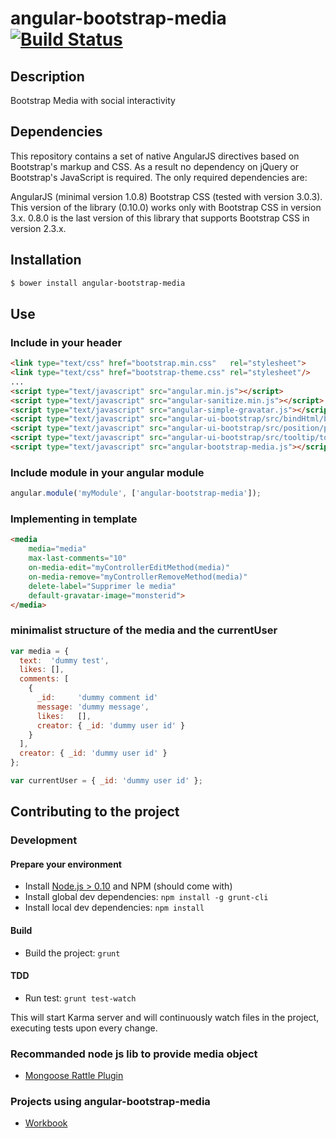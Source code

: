 # angular-bootstrap-media [![Build Status](https://secure.travis-ci.org/daemon1981/angular-bootstrap-media.png)](https://travis-ci.org/daemon1981/angular-bootstrap-media)

## Description

Bootstrap Media with social interactivity

## Dependencies

This repository contains a set of native AngularJS directives based on Bootstrap's markup and CSS. As a result no dependency on jQuery or Bootstrap's JavaScript is required. The only required dependencies are:

AngularJS (minimal version 1.0.8)
Bootstrap CSS (tested with version 3.0.3). This version of the library (0.10.0) works only with Bootstrap CSS in version 3.x. 0.8.0 is the last version of this library that supports Bootstrap CSS in version 2.3.x.

## Installation

```bash
$ bower install angular-bootstrap-media
```

## Use

### Include in your header

```html
<link type="text/css" href="bootstrap.min.css"   rel="stylesheet">
<link type="text/css" href="bootstrap-theme.css" rel="stylesheet"/>
...
<script type="text/javascript" src="angular.min.js"></script>
<script type="text/javascript" src="angular-sanitize.min.js"></script>
<script type="text/javascript" src="angular-simple-gravatar.js"></script>
<script type="text/javascript" src="angular-ui-bootstrap/src/bindHtml/bindHtml.js"></script>
<script type="text/javascript" src="angular-ui-bootstrap/src/position/position.js"></script>
<script type="text/javascript" src="angular-ui-bootstrap/src/tooltip/tooltip.js"></script>
<script type="text/javascript" src="angular-bootstrap-media.js"></script>
```

### Include module in your angular module

```javascript
angular.module('myModule', ['angular-bootstrap-media']);
```

### Implementing in template

```html
<media
    media="media"
    max-last-comments="10"
    on-media-edit="myControllerEditMethod(media)"
    on-media-remove="myControllerRemoveMethod(media)"
    delete-label="Supprimer le media"
    default-gravatar-image="monsterid">
</media>
```

### minimalist structure of the media and the currentUser

```javascript
var media = {
  text:  'dummy test',
  likes: [],
  comments: [
    {
      _id:     'dummy comment id'
      message: 'dummy message',
      likes:   [],
      creator: { _id: 'dummy user id' }
    }
  ],
  creator: { _id: 'dummy user id' }
};
```

```javascript
var currentUser = { _id: 'dummy user id' };
```

## Contributing to the project

### Development
#### Prepare your environment
* Install [Node.js > 0.10](http://nodejs.org/) and NPM (should come with)
* Install global dev dependencies: `npm install -g grunt-cli`
* Install local dev dependencies: `npm install`

#### Build
* Build the project: `grunt`

#### TDD
* Run test: `grunt test-watch`
 
This will start Karma server and will continuously watch files in the project, executing tests upon every change.

### Recommanded node js lib to provide media object

 - [Mongoose Rattle Plugin](https://github.com/daemon1981/mongoose-rattle-plugin)

### Projects using angular-bootstrap-media

 - [Workbook](https://github.com/eleven-labs/Workbook)

